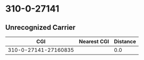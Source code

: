 # 310-0-27141
## Unrecognized Carrier


| CGI | Nearest CGI | Distance |
|-----|-------------|----------|
| 310-0-27141-27160835 |  | 0.0 |
